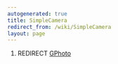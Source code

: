 ```yaml
---
autogenerated: true
title: SimpleCamera
redirect_from: /wiki/SimpleCamera
layout: page
---
```


1.  REDIRECT [GPhoto](GPhoto)
